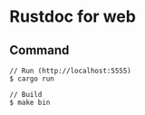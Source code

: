 # Rustdoc for web

## Command

```
// Run (http://localhost:5555)
$ cargo run

// Build
$ make bin
```
